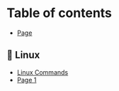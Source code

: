 # Table of contents

* [Page](README.md)

## 🐧 Linux

* [Linux Commands](linux/linux-commands.md)
* [Page 1](linux/page-1.md)
